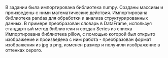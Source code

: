 В задании была импортирована библиотека numpy. Созданы массивы и произведены с ними математические действия.
Импортирована библиотека pandas  для обработки и анализа структурированных данных. В примере преобразован  словарь в DataFrame, используя стандартный метод библиотеки и создан Series из списка
Импортирована библиотека pillow, с помощью которой был открыто изображение и произведена с ним работа - преобразован формат изображения из jpg в  png, изменен размер и получили изображение в оттенках серого.

